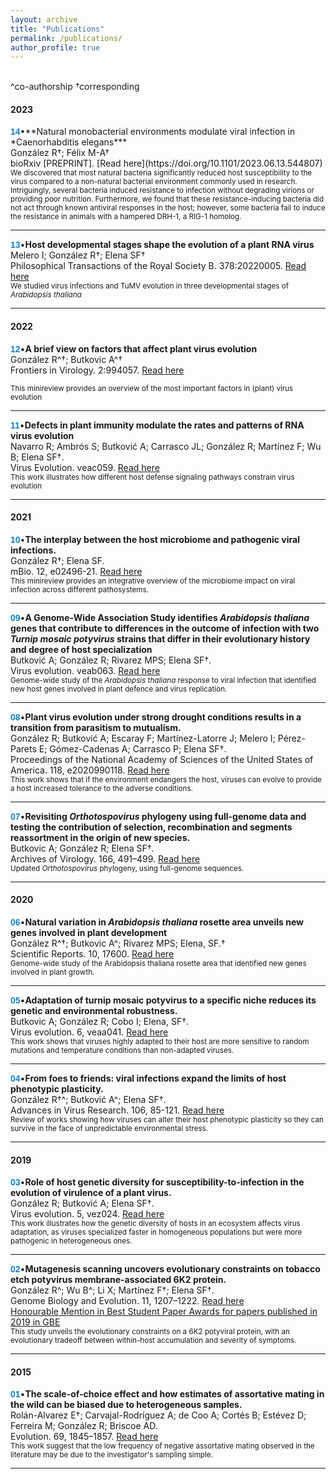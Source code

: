 ```yaml
---
layout: archive
title: "Publications"
permalink: /publications/
author_profile: true
---
```

<br/>
^co-authorship
†corresponding
<br/>
<h4>2023</h4>
<span style="font-family: 'Arial', sans-serif; font-weight: bold; color: #1280CD;">14</span>•**Natural monobacterial environments modulate viral infection in *Caenorhabditis elegans*** <br/>
González R†; Félix M-A†<br/>
bioRxiv [PREPRINT]. 
[Read here](https://doi.org/10.1101/2023.06.13.544807)
<br/> 
<small> We discovered that most natural bacteria significantly reduced host susceptibility to the virus compared to a non-natural bacterial environment commonly used in research. Intriguingly, several bacteria induced resistance to infection without degrading virions or providing poor nutrition. Furthermore, we found that these resistance-inducing bacteria did not act through known antiviral responses in the host; however, some bacteria fail to induce the resistance in animals with a hampered DRH-1, a RIG-1 homolog. </small>
<hr/>

<span style="font-family: 'Arial', sans-serif; font-weight: bold; color: #1280CD;">13</span>•**Host developmental stages shape the evolution of a plant RNA virus** <br/>
Melero I; González R†; Elena SF†<br/>
Philosophical Transactions of the Royal Society B. 378:20220005. 
[Read here](https://doi.org/10.1098/rtsb.2022.0005)
<br/> 
<small> We studied virus infections and TuMV evolution in three developmental stages of *Arabidopsis thaliana*</small>
<hr/>
<h4>2022</h4>

<span style="font-family: 'Arial', sans-serif; font-weight: bold; color: #1280CD;">12</span>•**A brief view on factors that affect plant virus evolution** <br/>
González R^†; Butkovic A^†<br/>
Frontiers in Virology. 2:994057.
[Read here](https://doi.org/10.3389/fviro.2022.994057)

<small> This minireview provides an overview of the most important factors in (plant) virus evolution  </small>
<hr/>

<span style="font-family: 'Arial', sans-serif; font-weight: bold; color: #1280CD;">11</span>•**Defects in plant immunity modulate the rates and patterns of RNA virus evolution** <br/>
Navarro R; Ambrós S; Butković A; Carrasco JL; González R; Martínez F; Wu B; Elena SF†. <br/>
Virus Evolution. veac059. 
[Read here](https://doi.org/10.1093/ve/veac059)
<br/> 
<small>This work illustrates how different host defense signaling pathways constrain virus evolution</small>
<hr/>
<h4>2021</h4>

<span style="font-family: 'Arial', sans-serif; font-weight: bold; color: #1280CD;">10</span>•**The interplay between the host microbiome and pathogenic viral infections.**<br/> 
González R†; Elena SF. <br/>
mBio. 12, e02496-21.
[Read here](https://doi.org/10.1128/mBio.02496-21)
<br/> 
<small>This minireview provides an integrative overview of the microbiome impact on viral infection across different pathosystems.</small>
<hr/>

<span style="font-family: 'Arial', sans-serif; font-weight: bold; color: #1280CD;">09</span>•**A Genome-Wide Association Study identifies *Arabidopsis thaliana* genes that contribute to differences in the outcome of infection with two *Turnip mosaic potyvirus* strains that differ in their evolutionary history and degree of host specialization** <br/>
Butković A; González R; Rivarez MPS; Elena SF†.<br/>
Virus evolution. veab063.
[Read here](https://doi.org/10.1093/ve/veab063)
<br/> 
<small>Genome-wide study of the *Arabidopsis thaliana* response to viral infection that identified new host genes involved in plant defence and virus replication.</small>
<hr/>

<span style="font-family: 'Arial', sans-serif; font-weight: bold; color: #1280CD;">08</span>•**Plant virus evolution under strong drought conditions results in a transition from parasitism to mutualism.**<br/> 
González R; Butković A; Escaray F; Martínez-Latorre J; Melero I; Pérez-Parets E; Gómez-Cadenas A; Carrasco P; Elena SF†. <br/>
Proceedings of the National Academy of Sciences of the United States of America. 118, e2020990118.
[Read here](https://doi.org/10.1073/pnas.2020990118)
<br/> 
<small>This work shows that if the environment endangers the host, viruses can evolve to provide a host increased tolerance to the adverse conditions.</small>
<hr/>

<span style="font-family: 'Arial', sans-serif; font-weight: bold; color: #1280CD;">07</span>•**Revisiting *Orthotospovirus* phylogeny using full-genome data and testing the contribution of selection, recombination and segments reassortment in the origin of new species.**<br/> 
Butkovic A; González R; Elena SF†.<br/>
Archives of Virology. 166, 491–499.
[Read here](https://doi.org/10.1007/s00705-020-04902-1)
<br/> 
<small>Updated *Orthotospovirus* phylogeny, using full-genome sequences.</small>
<hr/>
<h4>2020</h4>

<span style="font-family: 'Arial', sans-serif; font-weight: bold; color: #1280CD;">06</span>•**Natural variation in *Arabidopsis thaliana* rosette area unveils new genes involved in plant development**<br/>
González R^†; Butkovic A^; Rivarez MPS; Elena, SF.† <br/>
Scientific Reports. 10, 17600.
[Read here](https://doi.org/10.1038/s41598-020-74723-4)
<br/> 
<small>Genome-wide study of the Arabidopsis thaliana rosette area that identified new genes involved in plant growth.</small>
<hr/>

<span style="font-family: 'Arial', sans-serif; font-weight: bold; color: #1280CD;">05</span>•**Adaptation of turnip mosaic potyvirus to a specific niche reduces its genetic and environmental robustness.**<br/> 
Butkovic A; González R; Cobo I; Elena, SF†.<br/>
Virus evolution. 6, veaa041.
[Read here](https://doi.org/10.1093/ve/veaa041)
<br/> 
<small>This work shows that viruses highly adapted to their host are more sensitive to random mutations and temperature conditions than non-adapted viruses. </small>
<hr/>

<span style="font-family: 'Arial', sans-serif; font-weight: bold; color: #1280CD;">04</span>•**From foes to friends: viral infections expand the limits of host phenotypic plasticity.**<br/>
González R†^; Butković A^; Elena SF†. <br/>
Advances in Virus Research. 106, 85-121.
[Read here](https://doi.org/10.1016/bs.aivir.2020.01.003)
<br/> 
<small>Review of works showing how viruses can alter their host phenotypic plasticity so they can survive in the face of unpredictable environmental stress.</small>
<hr/>
<h4>2019</h4>

<span style="font-family: 'Arial', sans-serif; font-weight: bold; color: #1280CD;">03</span>•**Role of host genetic diversity for susceptibility-to-infection in the evolution of virulence of a plant virus.**<br/> 
González R; Butković A; Elena SF†.<br/>
Virus evolution. 5, vez024. 
[Read here](https://doi.org/10.1093/ve/vez024)
<br/> 
<small>This work illustrates how the genetic diversity of hosts in an ecosystem affects virus adaptation, as viruses specialized faster in homogeneous populations but were more pathogenic in heterogeneous ones.</small>
<hr/>

<span style="font-family: 'Arial', sans-serif; font-weight: bold; color: #1280CD;">02</span>•**Mutagenesis scanning uncovers evolutionary constraints on tobacco etch potyvirus membrane-associated 6K2 protein.**<br/> 
González R^; Wu B^; Li X; Martínez F†; Elena SF†.<br/> 
Genome Biology and Evolution. 11, 1207–1222. 
[Read here](https://doi.org/10.1093/gbe/evz069)<br> 
[Honourable Mention in Best Student Paper Awards for papers published in 2019 in GBE](https://www.smbe.org/smbe/HOME/TabId/37/ArtMID/1395/ArticleID/94/Congratulations-to-the-winners-of-the-SMBE-2020-Best-Student-Paper-Awards-for-papers-published-in-2019-in-MBE-and-GBE.aspx)
<br/> 
<small>This study unveils the evolutionary constraints on a 6K2 potyviral protein, with an evolutionary tradeoff between within-host accumulation and severity of symptoms.</small>
<hr/>
<h4>2015</h4>

<span style="font-family: 'Arial', sans-serif; font-weight: bold; color: #1280CD;">01</span>•**The scale-of-choice effect and how estimates of assortative mating in the wild can be biased due to heterogeneous samples.**<br/> 
Rolán-Alvarez E†; Carvajal-Rodríguez A; de Coo A; Cortés B; Estévez D; Ferreira M; González R; Briscoe AD.<br/> 
Evolution. 69, 1845–1857. 
[Read here](https://doi.org/10.1111/evo.12691)
<br/> 
<small>This work suggest that the low frequency of negative assortative mating observed in the literature may be due to the investigator's sampling simple.</small>
<br/>
<hr/>



